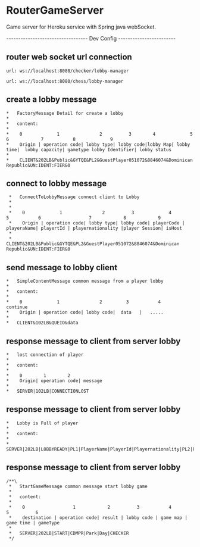 # RouterGameServer
Game server for Heroku service with Spring java webSocket.

----------------------------------  Dev Config ------------------------

## router web socket url connection 

    url: ws://localhost:8080/checker/lobby-manager
    
    url: ws://localhost:8080/chess/lobby-manager


## create a lobby message 

    *   FactoryMessage Detail for create a lobby
    *
    *   content:
    *
    *    0             1               2          3        4             5                6            7           8             9
    *    Origin | operation code| lobby type| lobby code|lobby Map| lobby time|  lobby capacity| gametype lobby Identifier| lobby status
    *
    *    CLIENT&202LB&Public&GYTQE&PL2&GuestPlayer051072&8846074&Dominican Republic&UN:IDENT:FIER&0

## connect to lobby message 

     *   ConnectToLobbyMessage connect client to Lobby
     *
     *
     *    0             1               2          3             4           5           6                  7            8            9
     *    Origin | operation code| lobby type| lobby code| playerCode | playeraName| playertId | playernationality |player Session| isHost
     *
     *    CLIENT&202LB&Public&GYTQE&PL2&GuestPlayer051072&8846074&Dominican Republic&UN:IDENT:FIER&0
 
 ## send message to lobby client
 
    *   SimpleContentMessage common message from a player lobby
    *
    *   content:
    *
    *    0             1               2         3           4        continue
    *    Origin | operation code| lobby code|  data   |   .....
    *
    *   CLIENT&102LB&QUEIO&data
    
 ## response message to client from server lobby
 
    *   lost connection of player 
    *
    *   content:
    *
    *    0        1        2       
    *    Origin| operation code| message
    *
    *   SERVER|102LB|CONNECTIONLOST
    
    
 ## response message to client from server lobby
 
    *   Lobby is Full of player
    *
    *   content:
    *
    *   SERVER|202LB|LOBBYREADY|PL1|PlayerName|PlayerId|Playernationality|PL2|PlayerName|PlayerId|PlayerNationality
      
 ## response message to client from server lobby

    /**\
     *   StartGameMessage common message start lobby game
     *
     *   content:
     *
     *    0                  1            2          3           4          5          6
     *    destination | operation code| result | lobby code | game map | game time | gameType
     *
     *   SERVER|202LB|START|CDMPR|Park|Day|CHECKER
     */
